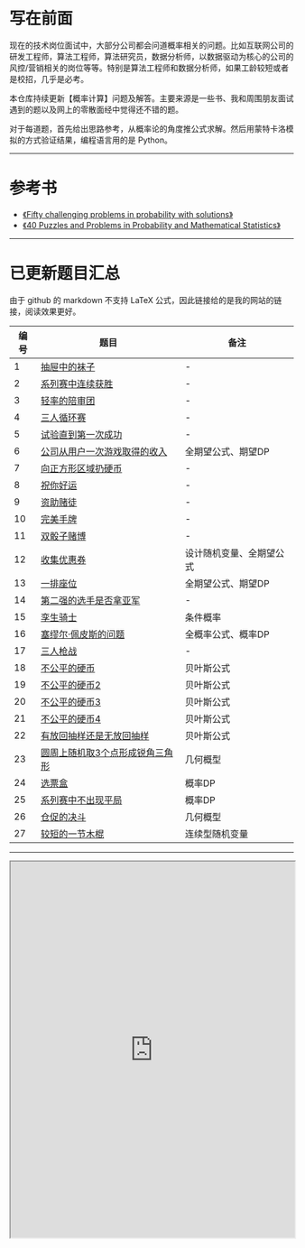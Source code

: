 # 写在前面

现在的技术岗位面试中，大部分公司都会问道概率相关的问题。比如互联网公司的研发工程师，算法工程师，算法研究员，数据分析师，以数据驱动为核心的公司的风控/营销相关的岗位等等。特别是算法工程师和数据分析师，如果工龄较短或者是校招，几乎是必考。

本仓库持续更新【概率计算】问题及解答。主要来源是一些书、我和周围朋友面试遇到的题以及网上的零散面经中觉得还不错的题。

对于每道题，首先给出思路参考，从概率论的角度推公式求解。然后用蒙特卡洛模拟的方式验证结果，编程语言用的是 Python。

---

# 参考书

- [《Fifty challenging problems in probability with solutions》](https://book.douban.com/subject/2193302/)
- [《40 Puzzles and Problems in Probability and Mathematical Statistics》](https://book.douban.com/subject/10124106/)

---

# 已更新题目汇总

由于 github 的 markdown 不支持 LaTeX 公式，因此链接给的是我的网站的链接，阅读效果更好。

| 编号 | 题目                                                                     | 备注                     |
| --   | --                                                                       | -                        |
| 1    | [抽屉中的袜子](https://chengzhaoxi.xyz/5b96d3b7.html)                    | -                        |
| 2    | [系列赛中连续获胜](https://chengzhaoxi.xyz/7baa7d02.html)                | -                        |
| 3    | [轻率的陪审团](https://chengzhaoxi.xyz/562429f2.html)                    | -                        |
| 4    | [三人循环赛](https://chengzhaoxi.xyz/5ddc2958.html)                      | -                        |
| 5    | [试验直到第一次成功](https://chengzhaoxi.xyz/a8fe89ba.html)              | -                        |
| 6    | [公司从用户一次游戏取得的收入](https://chengzhaoxi.xyz/cbac9217.html)    | 全期望公式、期望DP       |
| 7    | [向正方形区域扔硬币](https://chengzhaoxi.xyz/ecb676f8.html)              | -                        |
| 8    | [祝你好运](https://chengzhaoxi.xyz/997685ba.html)                        | -                        |
| 9    | [资助赌徒](https://chengzhaoxi.xyz/b39ddb37.html)                        | -                        |
| 10   | [完美手牌](https://chengzhaoxi.xyz/c5969f62.html)                        | -                        |
| 11   | [双骰子赌博](https://chengzhaoxi.xyz/d8864c7f.html)                      | -                        |
| 12   | [收集优惠券](https://chengzhaoxi.xyz/3b094aed.html)                      | 设计随机变量、全期望公式 |
| 13   | [一排座位](https://chengzhaoxi.xyz/45af2f3.html)                         | 全期望公式、期望DP       |
| 14   | [第二强的选手是否拿亚军](https://chengzhaoxi.xyz/26b83c46.html)          | -                        |
| 15   | [孪生骑士](https://chengzhaoxi.xyz/9e8462fe.html)                        | 条件概率                 |
| 16   | [塞缪尔·佩皮斯的问题](https://chengzhaoxi.xyz/f7d03b7c.html)             | 全概率公式、概率DP       |
| 17   | [三人枪战](https://chengzhaoxi.xyz/6e9feb0d.html)                        | -                        |
| 18   | [不公平的硬币](https://chengzhaoxi.xyz/52c92ad.html)                     | 贝叶斯公式               |
| 19   | [不公平的硬币2](https://chengzhaoxi.xyz/b2b74dca.html)                   | 贝叶斯公式               |
| 20   | [不公平的硬币3](https://chengzhaoxi.xyz/c5b07d5c.html)                   | 贝叶斯公式               |
| 21   | [不公平的硬币4](https://chengzhaoxi.xyz/5bd4e8ff.html)                   | 贝叶斯公式               |
| 22   | [有放回抽样还是无放回抽样](https://chengzhaoxi.xyz/f905bb10.html)        | 贝叶斯公式               |
| 23   | [圆周上随机取3个点形成锐角三角形](https://chengzhaoxi.xyz/19bd5f5f.html) | 几何概型                 |
| 24   | [选票盒](https://chengzhaoxi.xyz/f0f7c7a1.html)                          | 概率DP                   |
| 25   | [系列赛中不出现平局](https://chengzhaoxi.xyz/8d5da794.html)              | 概率DP                   |
| 26   | [仓促的决斗](https://chengzhaoxi.xyz/e72d925c.html)                      | 几何概型                 |
| 27   | [较短的一节木棍](https://chengzhaoxi.xyz/ca9456d5.html)                  | 连续型随机变量           |

---

<iframe src="https://chengzhaoxi.xyz/algorithm_tss/index.html" width="100%" height="667" scrolling=no></iframe>



